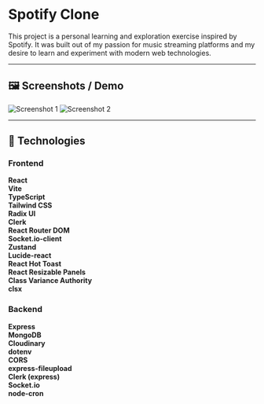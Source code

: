 # Spotify Clone

This project is a personal learning and exploration exercise inspired by Spotify. It was built out of my passion for music streaming platforms and my desire to learn and experiment with modern web technologies.

---

## 🖼️ Screenshots / Demo

![Screenshot 1](path/to/your/screenshot1.png)
![Screenshot 2](path/to/your/screenshot2.png)
<!-- Add more images as needed -->

---

## 🚀 Technologies

### Frontend
**React**  
**Vite**  
**TypeScript**  
**Tailwind CSS**  
**Radix UI**  
**Clerk**  
**React Router DOM**  
**Socket.io-client**  
**Zustand**  
**Lucide-react**  
**React Hot Toast**  
**React Resizable Panels**  
**Class Variance Authority**  
**clsx**  

### Backend
**Express**  
**MongoDB**  
**Cloudinary**  
**dotenv**  
**CORS**  
**express-fileupload**  
**Clerk (express)**  
**Socket.io**  
**node-cron**  
